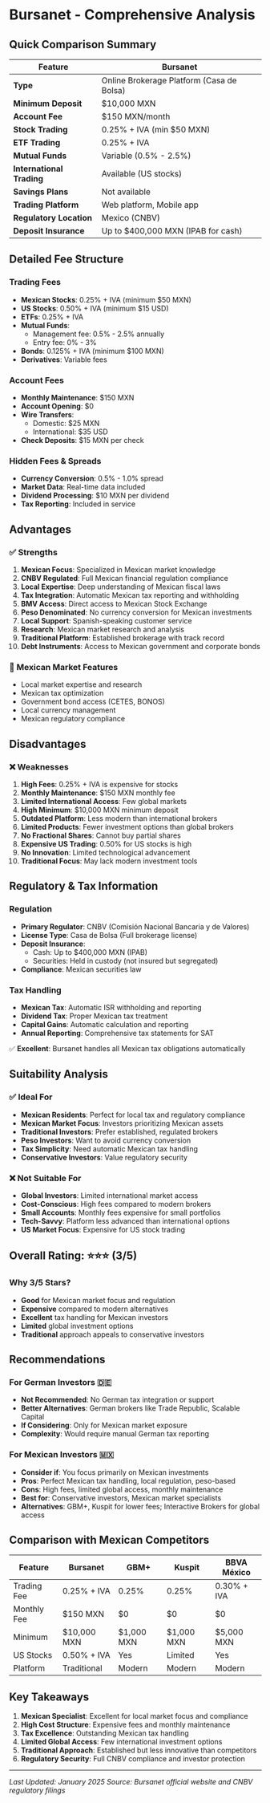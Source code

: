 # Bursanet - Comprehensive Analysis

## Quick Comparison Summary

| Feature | Bursanet |
|---------|----------|
| **Type** | Online Brokerage Platform (Casa de Bolsa) |
| **Minimum Deposit** | $10,000 MXN |
| **Account Fee** | $150 MXN/month |
| **Stock Trading** | 0.25% + IVA (min $50 MXN) |
| **ETF Trading** | 0.25% + IVA |
| **Mutual Funds** | Variable (0.5% - 2.5%) |
| **International Trading** | Available (US stocks) |
| **Savings Plans** | Not available |
| **Trading Platform** | Web platform, Mobile app |
| **Regulatory Location** | Mexico (CNBV) |
| **Deposit Insurance** | Up to $400,000 MXN (IPAB for cash) |

## Detailed Fee Structure

### Trading Fees
- **Mexican Stocks**: 0.25% + IVA (minimum $50 MXN)
- **US Stocks**: 0.50% + IVA (minimum $15 USD)
- **ETFs**: 0.25% + IVA 
- **Mutual Funds**: 
  - Management fee: 0.5% - 2.5% annually
  - Entry fee: 0% - 3%
- **Bonds**: 0.125% + IVA (minimum $100 MXN)
- **Derivatives**: Variable fees

### Account Fees
- **Monthly Maintenance**: $150 MXN
- **Account Opening**: $0
- **Wire Transfers**: 
  - Domestic: $25 MXN
  - International: $35 USD
- **Check Deposits**: $15 MXN per check

### Hidden Fees & Spreads
- **Currency Conversion**: 0.5% - 1.0% spread
- **Market Data**: Real-time data included
- **Dividend Processing**: $10 MXN per dividend
- **Tax Reporting**: Included in service

## Advantages

### ✅ Strengths
1. **Mexican Focus**: Specialized in Mexican market knowledge
2. **CNBV Regulated**: Full Mexican financial regulation compliance
3. **Local Expertise**: Deep understanding of Mexican fiscal laws
4. **Tax Integration**: Automatic Mexican tax reporting and withholding
5. **BMV Access**: Direct access to Mexican Stock Exchange
6. **Peso Denominated**: No currency conversion for Mexican investments
7. **Local Support**: Spanish-speaking customer service
8. **Research**: Mexican market research and analysis
9. **Traditional Platform**: Established brokerage with track record
10. **Debt Instruments**: Access to Mexican government and corporate bonds

### 🔧 Mexican Market Features
- Local market expertise and research
- Mexican tax optimization
- Government bond access (CETES, BONOS)
- Local currency management
- Mexican regulatory compliance

## Disadvantages

### ❌ Weaknesses
1. **High Fees**: 0.25% + IVA is expensive for stocks
2. **Monthly Maintenance**: $150 MXN monthly fee
3. **Limited International Access**: Few global markets
4. **High Minimum**: $10,000 MXN minimum deposit
5. **Outdated Platform**: Less modern than international brokers
6. **Limited Products**: Fewer investment options than global brokers
7. **No Fractional Shares**: Cannot buy partial shares
8. **Expensive US Trading**: 0.50% for US stocks is high
9. **No Innovation**: Limited technological advancement
10. **Traditional Focus**: May lack modern investment tools

## Regulatory & Tax Information

### Regulation
- **Primary Regulator**: CNBV (Comisión Nacional Bancaria y de Valores)
- **License Type**: Casa de Bolsa (Full brokerage license)
- **Deposit Insurance**: 
  - Cash: Up to $400,000 MXN (IPAB)
  - Securities: Held in custody (not insured but segregated)
- **Compliance**: Mexican securities law

### Tax Handling
- **Mexican Tax**: Automatic ISR withholding and reporting
- **Dividend Tax**: Proper Mexican tax treatment
- **Capital Gains**: Automatic calculation and reporting
- **Annual Reporting**: Comprehensive tax statements for SAT

✅ **Excellent**: Bursanet handles all Mexican tax obligations automatically

## Suitability Analysis

### ✅ Ideal For
- **Mexican Residents**: Perfect for local tax and regulatory compliance
- **Mexican Market Focus**: Investors prioritizing Mexican assets
- **Traditional Investors**: Prefer established, regulated brokers
- **Peso Investors**: Want to avoid currency conversion
- **Tax Simplicity**: Need automatic Mexican tax handling
- **Conservative Investors**: Value regulatory security

### ❌ Not Suitable For
- **Global Investors**: Limited international market access
- **Cost-Conscious**: High fees compared to modern brokers
- **Small Accounts**: Monthly fees expensive for small portfolios
- **Tech-Savvy**: Platform less advanced than international options
- **US Market Focus**: Expensive for US stock trading

## Overall Rating: ⭐⭐⭐ (3/5)

### Why 3/5 Stars?
- **Good** for Mexican market focus and regulation
- **Expensive** compared to modern alternatives
- **Excellent** tax handling for Mexican investors
- **Limited** global investment options
- **Traditional** approach appeals to conservative investors

## Recommendations

### For German Investors 🇩🇪
- **Not Recommended**: No German tax integration or support
- **Better Alternatives**: German brokers like Trade Republic, Scalable Capital
- **If Considering**: Only for Mexican market exposure
- **Complexity**: Would require manual German tax reporting

### For Mexican Investors 🇲🇽
- **Consider if**: You focus primarily on Mexican investments
- **Pros**: Perfect Mexican tax handling, local regulation, peso-based
- **Cons**: High fees, limited global access, monthly maintenance
- **Best for**: Conservative investors, Mexican market specialists
- **Alternatives**: GBM+, Kuspit for lower fees; Interactive Brokers for global access

## Comparison with Mexican Competitors

| Feature | Bursanet | GBM+ | Kuspit | BBVA México |
|---------|----------|------|--------|-------------|
| Trading Fee | 0.25% + IVA | 0.25% | 0.25% | 0.30% + IVA |
| Monthly Fee | $150 MXN | $0 | $0 | $0 |
| Minimum | $10,000 MXN | $1,000 MXN | $1,000 MXN | $5,000 MXN |
| US Stocks | 0.50% + IVA | Yes | Limited | Yes |
| Platform | Traditional | Modern | Modern | Modern |

## Key Takeaways
1. **Mexican Specialist**: Excellent for local market focus and compliance
2. **High Cost Structure**: Expensive fees and monthly maintenance
3. **Tax Excellence**: Outstanding Mexican tax handling
4. **Limited Global Access**: Few international investment options
5. **Traditional Approach**: Established but less innovative than competitors
6. **Regulatory Security**: Full CNBV compliance and investor protection

---
*Last Updated: January 2025*
*Source: Bursanet official website and CNBV regulatory filings*
